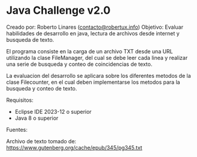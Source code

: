 Java Challenge v2.0
================================================================================
Creado por: Roberto Linares (contacto@robertux.info)
Objetivo: Evaluar habilidades de desarrollo en java, lectura de archivos desde internet y busqueda de texto.

El programa consiste en la carga de un archivo TXT desde una URL utilizando la clase FileManager, del cual se debe leer cada linea y realizar una serie de busqueda y conteo de coincidencias de texto.

La evaluacion del desarrollo se aplicara sobre los diferentes metodos de la clase Filecounter, en el cual deben implementarse los metodos para la busqueda y conteo de texto.

Requisitos:

 - Eclipse IDE 2023-12 o superior
 - Java 8 o superior


Fuentes:

Archivo de texto tomado de: https://www.gutenberg.org/cache/epub/345/pg345.txt
